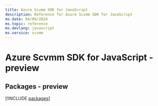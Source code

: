 ```yaml
---
title: Azure Scvmm SDK for JavaScript
description: Reference for Azure Scvmm SDK for JavaScript
ms.date: 04/09/2024
ms.topic: reference
ms.devlang: javascript
ms.service: scvmm
---
```

# Azure Scvmm SDK for JavaScript - preview
## Packages - preview
[!INCLUDE [packages](scvmm-index.md)]